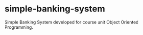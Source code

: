 # simple-banking-system
Simple Banking System developed for course unit Object Oriented Programming.
